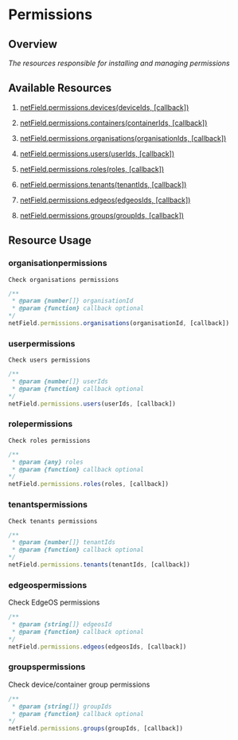 # Permissions

## Overview
*The resources responsible for installing and managing permissions*

## Available Resources

1. [netField.permissions.devices(deviceIds, [callback])](#devicepermissions)

2. [netField.permissions.containers(containerIds, [callback])](#containerpermissions)

3. [netField.permissions.organisations(organisationIds, [callback])](#organisationpermissions)

4. [netField.permissions.users(userIds, [callback])](#userpermissions)

5. [netField.permissions.roles(roles, [callback])](#rolepermissions)

6. [netField.permissions.tenants(tenantIds, [callback])](#tenantspermissions)

7. [netField.permissions.edgeos(edgeosIds, [callback])](#edgeospermissions)

8. [netField.permissions.groups(groupIds, [callback])](#groupspermissions)

## Resource Usage

### organisationpermissions

    Check organisations permissions

```javascript
/**
 * @param {number[]} organisationId
 * @param {function} callback optional
*/
netField.permissions.organisations(organisationId, [callback])
```

### userpermissions

    Check users permissions

```javascript
/**
 * @param {number[]} userIds
 * @param {function} callback optional
*/
netField.permissions.users(userIds, [callback])
```

### rolepermissions

    Check roles permissions

```javascript
/**
 * @param {any} roles
 * @param {function} callback optional
*/
netField.permissions.roles(roles, [callback])
```

### tenantspermissions

    Check tenants permissions

```javascript
/**
 * @param {number[]} tenantIds
 * @param {function} callback optional
*/
netField.permissions.tenants(tenantIds, [callback])
```

### edgeospermissions

 Check EdgeOS permissions

```javascript
/**
 * @param {string[]} edgeosId
 * @param {function} callback optional
*/
netField.permissions.edgeos(edgeosIds, [callback])
```

### groupspermissions

 Check device/container group permissions

```javascript
/**
 * @param {string[]} groupIds
 * @param {function} callback optional
*/
netField.permissions.groups(groupIds, [callback])
```
